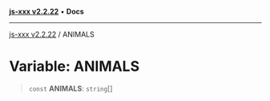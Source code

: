 [**js-xxx v2.2.22**](../README.md) • **Docs**

***

[js-xxx v2.2.22](../README.md) / ANIMALS

# Variable: ANIMALS

> `const` **ANIMALS**: `string`[]
